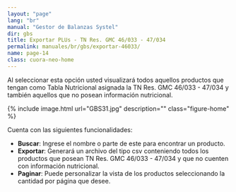 ```yaml
---
layout: "page"
lang: "br"
manual: "Gestor de Balanzas Systel"
dir: gbs
title: Exportar PLUs - TN Res. GMC 46/033 - 47/034
permalink: manuales/br/gbs/exportar-46033/
name: page-14
class: cuora-neo-home
---
```


Al seleccionar esta opción usted visualizará todos aquellos productos que tengan como Tabla Nutricional asignada la TN Res. GMC 46/033 - 47/034 y también aquellos que no posean información nutricional.

{% include image.html url="GBS31.jpg" description="" class="figure-home" %}

Cuenta con las siguientes funcionalidades:

- **Buscar**: Ingrese el nombre o parte de este para encontrar un producto.
- **Exportar**: Generará un archivo del tipo csv conteniendo todos los productos que posean TN Res. GMC 46/033 - 47/034 y que no cuenten con información nutricional.
- **Paginar**: Puede personalizar la vista de los productos seleccionando la cantidad por página que desee.
